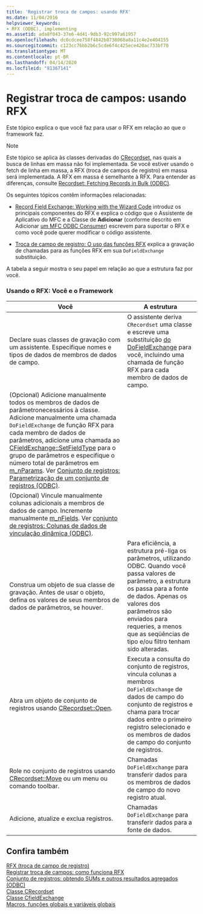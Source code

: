 ```yaml
---
title: 'Registrar troca de campos: usando RFX'
ms.date: 11/04/2016
helpviewer_keywords:
- RFX (ODBC), implementing
ms.assetid: ada8f043-37e6-4d41-9db3-92c997a61957
ms.openlocfilehash: dc0cdcee758f4842b0738068a8a11c4e2e404155
ms.sourcegitcommit: c123cc76bb2b6c5cde6f4c425ece420ac733bf70
ms.translationtype: MT
ms.contentlocale: pt-BR
ms.lasthandoff: 04/14/2020
ms.locfileid: "81367141"
---
```

# <a name="record-field-exchange-using-rfx"></a>Registrar troca de campos: usando RFX

Este tópico explica o que você faz para usar o RFX em relação ao que o framework faz.

> [!NOTE]
> Este tópico se aplica às classes derivadas do [CRecordset,](../../mfc/reference/crecordset-class.md) nas quais a busca de linhas em massa não foi implementada. Se você estiver usando o fetch de linha em massa, a RFX (troca de campos de registro) em massa será implementada. A RFX em massa é semelhante à RFX. Para entender as diferenças, consulte [Recordset: Fetching Records in Bulk (ODBC)](../../data/odbc/recordset-fetching-records-in-bulk-odbc.md).

Os seguintes tópicos contêm informações relacionadas:

- [Record Field Exchange: Working with the Wizard Code](../../data/odbc/record-field-exchange-working-with-the-wizard-code.md) introduz os principais componentes do RFX e explica o código que o Assistente de Aplicativo do MFC e a Classe de **Adicionar** (conforme descrito em Adicionar [um MFC ODBC Consumer](../../mfc/reference/adding-an-mfc-odbc-consumer.md)) escrevem para suportar o RFX e como você pode querer modificar o código assistente.

- [Troca de campo de registro: O uso das funções RFX](../../data/odbc/record-field-exchange-using-the-rfx-functions.md) explica a gravação de chamadas para as funções RFX em sua `DoFieldExchange` substituição.

A tabela a seguir mostra o seu papel em relação ao que a estrutura faz por você.

### <a name="using-rfx-you-and-the-framework"></a>Usando o RFX: Você e o Framework

|Você|A estrutura|
|---------|-------------------|
|Declare suas classes de gravação com um assistente. Especifique nomes e tipos de dados de membros de dados de campo.|O assistente deriva `CRecordset` uma classe e escreve uma substituição [do DoFieldExchange](../../mfc/reference/crecordset-class.md#dofieldexchange) para você, incluindo uma chamada de função RFX para cada membro de dados de campo.|
|(Opcional) Adicione manualmente todos os membros de dados de parâmetronecessários à classe. Adicione manualmente uma chamada `DoFieldExchange` de função RFX para cada membro de dados de parâmetros, adicione uma chamada ao [CFieldExchange::SetFieldType](../../mfc/reference/cfieldexchange-class.md#setfieldtype) para o grupo de parâmetros e especifique o número total de parâmetros em [m_nParams](../../mfc/reference/crecordset-class.md#m_nparams). Ver [Conjunto de registros: Parametrização de um conjunto de registros (ODBC)](../../data/odbc/recordset-parameterizing-a-recordset-odbc.md).||
|(Opcional) Vincule manualmente colunas adicionais a membros de dados de campo. Incremente manualmente [m_nFields](../../mfc/reference/crecordset-class.md#m_nfields). Ver [conjunto de registros: Colunas de dados de vinculação dinâmica (ODBC)](../../data/odbc/recordset-dynamically-binding-data-columns-odbc.md).||
|Construa um objeto de sua classe de gravação. Antes de usar o objeto, defina os valores de seus membros de dados de parâmetros, se houver.|Para eficiência, a estrutura pré-liga os parâmetros, utilizando ODBC. Quando você passa valores de parâmetro, a estrutura os passa para a fonte de dados. Apenas os valores dos parâmetros são enviados para requeries, a menos que as seqüências de tipo e/ou filtro tenham sido alteradas.|
|Abra um objeto de conjunto de registros usando [CRecordset::Open](../../mfc/reference/crecordset-class.md#open).|Executa a consulta do conjunto de registros, vincula colunas a membros `DoFieldExchange` de dados de campo do conjunto de registros e chama para trocar dados entre o primeiro registro selecionado e os membros de dados de campo do conjunto de registros.|
|Role no conjunto de registros usando [CRecordset::Move](../../mfc/reference/crecordset-class.md#move) ou um menu ou comando toolbar.|Chamadas `DoFieldExchange` para transferir dados para os membros de dados de campo do novo registro atual.|
|Adicione, atualize e exclua registros.|Chamadas `DoFieldExchange` para transferir dados para a fonte de dados.|

## <a name="see-also"></a>Confira também

[RFX (troca de campo de registro)](../../data/odbc/record-field-exchange-rfx.md)<br/>
[Registrar troca de campos: como funciona RFX](../../data/odbc/record-field-exchange-how-rfx-works.md)<br/>
[Conjunto de registros: obtendo SUMs e outros resultados agregados (ODBC)](../../data/odbc/recordset-obtaining-sums-and-other-aggregate-results-odbc.md)<br/>
[Classe CRecordset](../../mfc/reference/crecordset-class.md)<br/>
[Classe CfieldExchange](../../mfc/reference/cfieldexchange-class.md)<br/>
[Macros, funções globais e variáveis globais](../../mfc/reference/mfc-macros-and-globals.md)
